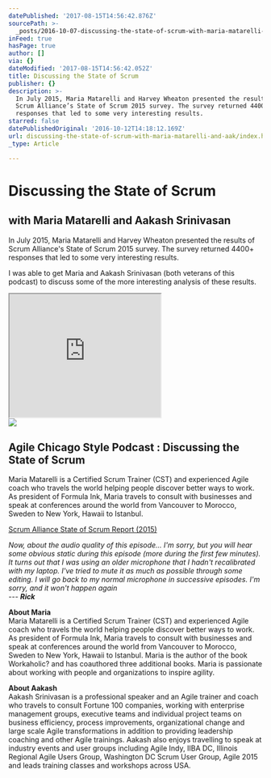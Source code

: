 ```yaml
---
datePublished: '2017-08-15T14:56:42.876Z'
sourcePath: >-
  _posts/2016-10-07-discussing-the-state-of-scrum-with-maria-matarelli-and-aak.md
inFeed: true
hasPage: true
author: []
via: {}
dateModified: '2017-08-15T14:56:42.052Z'
title: Discussing the State of Scrum
publisher: {}
description: >-
  In July 2015, Maria Matarelli and Harvey Wheaton presented the results of
  Scrum Alliance’s State of Scrum 2015 survey. The survey returned 4400+
  responses that led to some very interesting results.
starred: false
datePublishedOriginal: '2016-10-12T14:18:12.169Z'
url: discussing-the-state-of-scrum-with-maria-matarelli-and-aak/index.html
_type: Article

---
```

# Discussing the State of Scrum

## with Maria Matarelli and Aakash Srinivasan

In July 2015, Maria Matarelli and Harvey Wheaton presented the results of Scrum Alliance's State of Scrum 2015 survey. The survey returned 4400+ responses that led to some very interesting results.

I was able to get Maria and Aakash Srinivasan (both veterans of this podcast) to discuss some of the more interesting analysis of these results.

<iframe src="https://the-grid.github.io/ed-userhtml/?g=eJxlkEtuwzAMRK8iaO8wbRoXKOJcpdCHiYlQpCHJcN3TV0527m44jxgOeKFbdglNqSvjYL3miPnLiApaU3IYLMBYE5-7id2K-cDkyyqHoAkweYyAExWNCBTh9Hn6eOvPMCLdxwrvxyMsFOsIfVN1xIRQqpPocuwSCYGbazv0U0G08Tl5ccSwYnmS7eJGpoysLm5S9NvFlkhlmyJlDJVUwLvwWFpsc7vgwohQ84xgzavKYFsXa55lBttvuoSszCT3wYpaYxyzLreZuQFEMQv6B9W9m_R3b-m_nbJzrhd4ffn6B1wChTg" height="244" style=""></iframe>

<article style=""><img src="https://s3-us-west-2.amazonaws.com/the-grid-img/p/83b15453757db9c823329877190ef6618d71d9d0.png" /><h1>Agile Chicago Style Podcast : Discussing the State of Scrum</h1><p>Maria Matarelli is a Certified Scrum Trainer (CST) and experienced Agile coach who travels the world helping people discover better ways to work. As president of Formula Ink, Maria travels to consult with businesses and speak at conferences around the world from Vancouver to Morocco, Sweden to New York, Hawaii to Istanbul.</p></article>

[Scrum Alliance State of Scrum Report (2015)][0]

_Now, about the audio quality of this episode... I'm sorry, but you will hear some obvious static during this episode (more during the first few minutes). It turns out that I was using an older microphone that I hadn't recalibrated with my laptop. I've tried to mute it as much as possible through some editing. I will go back to my normal microphone in successive episodes. I'm sorry, and it won't happen again_  
_--- **Rick**_

**About Maria**  
Maria Matarelli is a Certified Scrum Trainer (CST) and experienced Agile coach who travels the world helping people discover better ways to work. As president of Formula Ink, Maria travels to consult with businesses and speak at conferences around the world from Vancouver to Morocco, Sweden to New York, Hawaii to Istanbul. Maria is the author of the book Workaholic? and has coauthored three additional books. Maria is passionate about working with people and organizations to inspire agility.

**About Aakash**  
Aakash Srinivasan is a professional speaker and an Agile trainer and coach who travels to consult Fortune 100 companies, working with enterprise management groups, executive teams and individual project teams on business efficiency, process improvements, organizational change and large scale Agile transformations in addition to providing leadership coaching and other Agile trainings. Aakash also enjoys travelling to speak at industry events and user groups including Agile Indy, IIBA DC, Illinois Regional Agile Users Group, Washington DC Scrum User Group, Agile 2015 and leads training classes and workshops across USA.

[0]: https://www.scrumalliance.org/why-scrum/state-of-scrum-report/2015-state-of-scrum?mkt_tok=3RkMMJWWfF9wsRonuK%2FJZKXonjHpfsX76%2B0oXaOg38431UFwdcjKPmjr1YIFSMB0aPyQAgobGp5I5FENS7DYT7Rot6ANXA%3D%3D